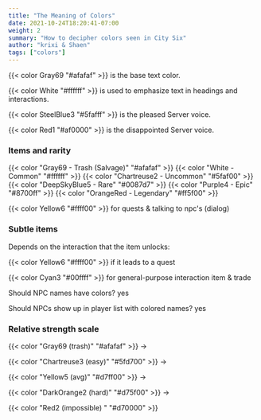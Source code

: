 ```yaml
---
title: "The Meaning of Colors"
date: 2021-10-24T18:20:41-07:00
weight: 2
summary: "How to decipher colors seen in City Six"
author: "krixi & Shaen"
tags: ["colors"]
---
```



{{< color Gray69 "#afafaf" >}} is the base text color. 

{{< color White "#ffffff" >}} is used to emphasize text in headings and interactions. 

{{< color SteelBlue3 "#5fafff" >}} is the pleased Server voice.

{{< color Red1 "#af0000" >}} is the disappointed Server voice. 

### Items and rarity

{{< color "Gray69 - Trash (Salvage)" "#afafaf" >}} 
{{< color "White - Common" "#ffffff" >}}
{{< color "Chartreuse2 - Uncommon" "#5faf00" >}}
{{< color "DeepSkyBlue5 - Rare" "#0087d7" >}}
{{< color "Purple4 - Epic" "#8700ff" >}}
{{< color "OrangeRed - Legendary" "#ff5f00" >}}


{{< color Yellow6 "#ffff00" >}} for quests & talking to npc's (dialog)

### Subtle items

Depends on the interaction that the item unlocks:

{{< color Yellow6 "#ffff00" >}} if it leads to a quest

{{< color Cyan3 "#00ffff" >}} for general-purpose interaction item & trade




Should NPC names have colors? yes

Should NPCs show up in player list with colored names? yes


### Relative strength scale

{{< color "Gray69 (trash)" "#afafaf" >}} ->

{{< color "Chartreuse3 (easy)" "#5fd700" >}}  ->

{{< color "Yellow5 (avg)" "#d7ff00" >}}  ->

{{< color "DarkOrange2 (hard)" "#d75f00" >}}  ->

{{< color "Red2 (impossible) " "#d70000" >}} 